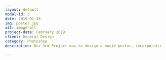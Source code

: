 ```yaml
---
layout: default
modal-id: 3
date: 2019-01-18
img: poster.jpg
alt: image-alt
project-date: February 2019
client: General Design
category: Photoshop
description: Our 3rd Project was to design a movie poster, incorporating 3 of these <a href="https://blog.adobespark.com/2016/07/27/8-basic-design-principles-to-help-you-create-better-graphics/">eight</a> design principals. We were also required to review the poster <a href="https://youtu.be/Bf3X-pF8Ti8">like here</a>.

---
```

